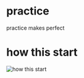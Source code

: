 # practice
practice makes perfect

# how this start
![how this start](https://wx1.sinaimg.cn/mw1024/5a1a91eegy1g1t8kqtsuhj21610u0thl.jpg)

